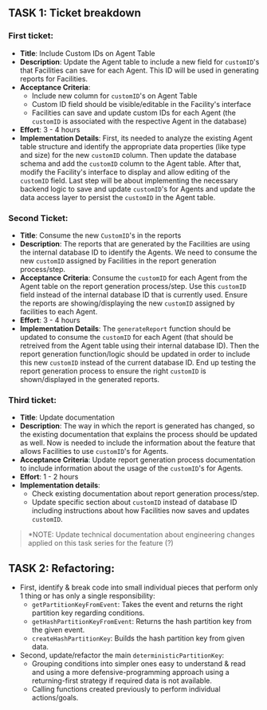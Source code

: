## TASK 1: Ticket breakdown

### First ticket:
 - **Title**: Include Custom IDs on Agent Table
 - **Description**: Update the Agent table to include a new field for `customID`'s that Facilities can save for each Agent. This ID will be used in generating reports for Facilities.
 - **Acceptance Criteria**:
     - Include new column for `customID`'s on Agent Table
     - Custom ID field should be visible/editable in the Facility's interface
     - Facilities can save and update custom IDs for each Agent (the `customID` is associated with the respective Agent in the database)
 - **Effort**: 3 - 4 hours
 - **Implementation Details**: First, its needed to analyze the existing Agent table structure and identify the appropriate data properties (like type and size) for the new `customID` column. Then update the database schema and add the `customID` column to the Agent table. After that, modify the Facility's interface to display and allow editing of the `customID` field. Last step will be about implementing the necessary backend logic to save and update `customID`'s for Agents and update the data access layer to persist the `customID` in the Agent table.


### Second Ticket:
 - **Title**: Consume the new `CustomID`'s in the reports
 - **Description**: The reports that are generated by the Facilities are using the internal database ID to identify the Agents. We need to consume the new `customID` assigned by Facilities in the report generation process/step.
 - **Acceptance Criteria**: Consume the `customID` for each Agent from the Agent table on the report generation process/step. Use this `customID` field instead of the internal database ID that is currently used. Ensure the reports are showing/displaying the new `customID` assigned by facilities to each Agent.
 - **Effort**: 3 - 4 hours
 - **Implementation Details**: The `generateReport` function should be updated to consume the `customID` for each Agent (that should be retreived from the Agent table using their internal database ID). Then the report generation function/logic should be updated in order to include this new `customID` instead of the current database ID. End up testing the report generation process to ensure the right `customID` is shown/displayed in the generated reports.

### Third ticket:
 - **Title**: Update documentation
 - **Description**: The way in which the report is generated has changed, so the existing documentation that explains the process should be updated as well. Now is needed to include the information about the feature that allows Facilities to use `customID`'s for Agents. 
 - **Acceptance Criteria**: Update report generation process documentation to include information about the usage of the `customID`'s for Agents.
 - **Effort**: 1 - 2 hours
 - **Implementation details**: 
     - Check existing documentation about report generation process/step.
     - Update specific section about `customID` instead of database ID including instructions about how  Facilities now saves and updates `customID`.
> *NOTE: Update technical documentation about engineering changes applied on this task series for the feature (?)


## TASK 2: Refactoring:

 - First, identify & break code into small individual pieces that perform only 1 thing or has only a single responsibility:
     - `getPartitionKeyFromEvent`: Takes the event and returns the right partition key regarding conditions.
     - `getHashPartitionKeyFromEvent`: Returns the hash partition key from the given event.
     - `createHashPartitionKey`: Builds the hash partition key from given data.
 - Second, update/refactor the main `deterministicPartitionKey`:
     - Grouping conditions into simpler ones easy to understand & read and using a more defensive-programming approach using a returning-first strategy if required data is not available.
     - Calling functions created previously to perform individual actions/goals.